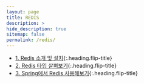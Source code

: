 ```yaml
---
layout: page
title: REDIS
description: >
hide_description: true
sitemap: false
permalink: /redis/ 
---
```


* [1. Redis 소개 및 설치]{:.heading.flip-title}
* [2. Redis 타입 살펴보기]{:.heading.flip-title}
* [3. Spring에서 Redis 사용해보기]{:.heading.flip-title}

[1. Redis 소개 및 설치]: 1.md
[2. Redis 타입 살펴보기]: 2.md
[3. Spring에서 Redis 사용해보기]: 3.md